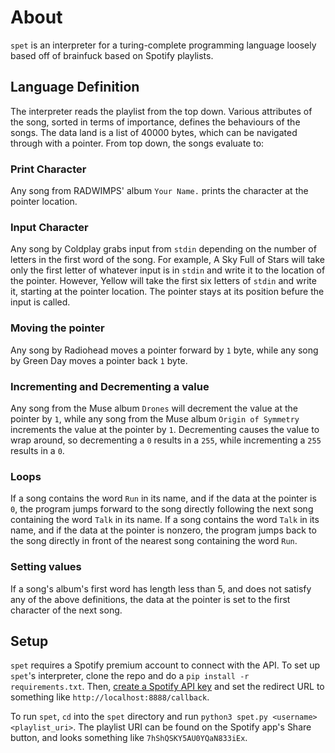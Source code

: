 # About
`spet` is an interpreter for a turing-complete programming language loosely based off of brainfuck based on Spotify playlists.

## Language Definition
The interpreter reads the playlist from the top down. Various attributes of the song, sorted in terms of importance, defines the behaviours of the songs. The data land is a list of 40000 bytes, which can be navigated through with a pointer. From top down, the songs evaluate to:
 
### Print Character
Any song from RADWIMPS' album `Your Name.` prints the character at the pointer location.

### Input Character
Any song by Coldplay grabs input from `stdin` depending on the number of letters in the first word of the song. For example, A Sky Full of Stars will take only the first letter of whatever input is in `stdin` and write it to the location of the pointer. However, Yellow will take the first six letters of `stdin` and write it, starting at the pointer location. The pointer stays at its position befure the input is called.

### Moving the pointer
Any song by Radiohead moves a pointer forward by `1` byte, while any song by Green Day moves a pointer back `1` byte.

### Incrementing and Decrementing a value
Any song from the Muse album `Drones` will decrement the value at the pointer by `1`, while any song from the Muse album `Origin of Symmetry` increments the value at the pointer by `1`. Decrementing causes the value to wrap around, so decrementing a `0` results in a `255`, while incrementing a `255` results in a `0`.

### Loops
If a song contains the word `Run` in its name, and if the data at the pointer is `0`, the program jumps forward to the song directly following the next song containing the word `Talk` in its name. If a song contains the word `Talk` in its name, and if the data at the pointer is nonzero, the program jumps back to the song directly in front of the nearest song containing the word `Run`.

### Setting values
If a song's album's first word has length less than 5, and does not satisfy any of the above definitions, the data at the pointer is set to the first character of the next song.

## Setup
`spet` requires a Spotify premium account to connect with the API. To set up `spet`'s interpreter, clone the repo and do a `pip install -r requirements.txt`. Then, [create a Spotify API key](https://developer.spotify.com/dashboard/applications) and set the redirect URL to something like `http://localhost:8888/callback`.

To run `spet`, `cd` into the `spet` directory and run `python3 spet.py <username> <playlist_uri>`. The playlist URI can be found on the Spotify app's Share button, and looks something like `7hShQSKY5AU0YQaN833iEx`.
